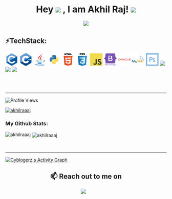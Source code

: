  <h1 align="center">Hey <img src="https://emojipedia-us.s3.dualstack.us-west-1.amazonaws.com/thumbs/72/apple/325/waving-hand_1f44b.png" width="28"/> , I am  Akhil Raj! <img src="https://emojipedia-us.s3.dualstack.us-west-1.amazonaws.com/thumbs/72/apple/325/red-heart_2764-fe0f.png" width="28"/></h1>



<p align="center">
  <a href="https://github.com/akhilraaaj"><img src="https://readme-typing-svg.herokuapp.com/?lines=Programmer;Coding%20Enthusiast;Web%20developer;Always%20learning%20new%20things&font=Fira%20Code&center=true&width=440&height=45&color=f75c7e&vCenter=true&size=22"></a>
</p>

## ⚡**TechStack:**
<code><img height="40" src="https://raw.githubusercontent.com/devicons/devicon/master/icons/c/c-original.svg"></code>
<code><img height="40" src="https://raw.githubusercontent.com/devicons/devicon/master/icons/cplusplus/cplusplus-original.svg"></code>
<code><img height="40" src="https://raw.githubusercontent.com/devicons/devicon/master/icons/java/java-original.svg"></code>
<code><img height="40" src="https://raw.githubusercontent.com/github/explore/5c058a388828bb5fde0bcafd4bc867b5bb3f26f3/topics/python/python.png"></code>
<code><img height="40" src="https://raw.githubusercontent.com/devicons/devicon/master/icons/html5/html5-original-wordmark.svg"></code>
<code><img height="40" src="https://raw.githubusercontent.com/github/explore/80688e429a7d4ef2fca1e82350fe8e3517d3494d/topics/css/css.png"></code>
<code><img height="40" src="https://raw.githubusercontent.com/devicons/devicon/master/icons/javascript/javascript-original.svg"></code>
<code><img height="40" src="https://raw.githubusercontent.com/devicons/devicon/master/icons/bootstrap/bootstrap-plain-wordmark.svg"></code>
<code><img height="40" src="https://raw.githubusercontent.com/devicons/devicon/master/icons/oracle/oracle-original.svg"></code>
<code><img height="40" src="https://raw.githubusercontent.com/devicons/devicon/master/icons/mysql/mysql-original-wordmark.svg"></code>
<code><img height="40" src="https://raw.githubusercontent.com/devicons/devicon/master/icons/photoshop/photoshop-line.svg"></code>
<code><img height="40" src="https://www.vectorlogo.zone/logos/adobe_illustrator/adobe_illustrator-icon.svg"></code>
<code><img height="40" src="https://raw.githubusercontent.com/yurijserrano/Github-Profile-Readme-Logos/f994c418a134b58c4aec11152f6a4a33fa89da26/frameworks/react.svg"></code>
<code><img height="40" src="https://raw.githubusercontent.com/yurijserrano/Github-Profile-Readme-Logos/f994c418a134b58c4aec11152f6a4a33fa89da26/frameworks/django.svg"></code>

<br>
<br>


---

<!--START_SECTION:waka-->

![Profile Views](http://img.shields.io/badge/Profile%20Views-45-blue)

<p align="left"> <a href="https://github.com/ryo-ma/github-profile-trophy"><img src="https://github-profile-trophy.vercel.app/?username=akhilraaaj" alt="akhilraaaj" /></a> </p>

<h3 align="left">My Github Stats:</h3>
<p align="left">
</p>

<p><img align="left" src="https://github-readme-stats.vercel.app/api/top-langs?username=akhilraaaj&show_icons=true&locale=en&layout=compact" alt="akhilraaaj" /></p>
<p>&nbsp;<img align="center" src="https://github-readme-stats.vercel.app/api?username=akhilraaaj&show_icons=true&locale=en" alt="akhilraaaj" /></p>


<!--END_SECTION:waka-->


  <br/>


---
<a href="https://github.com/ashutosh00710/github-readme-activity-graph"><img alt="Cyblogerz's Activity Graph" src="https://denvercoder1-activity-graph.herokuapp.com/graph/?username=akhilraaaj&bg_color=1F222E&color=F8D866&line=F85D7F&point=FFFFFF&hide_border=true" /></a>


 <h2 align="center">📫 Reach out to me on</h2>
  <p align="center">
    <a href="mailto:akhilraaaj7@gmail.com?subject=Hey%20Akhil,%20From%20Github"><img src="https://img.shields.io/badge/gmail-%23D14836.svg?&style=for-the-badge&logo=gmail&logoColor=white" /></a>&nbsp;&nbsp;&nbsp;&nbsp;


</p>

